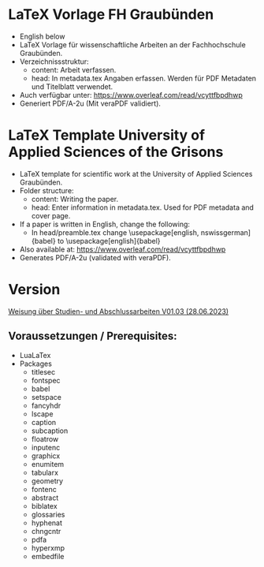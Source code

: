 # LaTeX Vorlage FH Graubünden
- English below
- LaTeX Vorlage für wissenschaftliche Arbeiten an der Fachhochschule Graubünden.
- Verzeichnissstruktur:
    - content: Arbeit verfassen.
    - head: In metadata.tex Angaben erfassen. Werden für PDF Metadaten und Titelblatt verwendet.
- Auch verfügbar unter: https://www.overleaf.com/read/vcyttfbpdhwp 
- Generiert PDF/A-2u (Mit veraPDF validiert).

# LaTeX Template University of Applied Sciences of the Grisons
- LaTeX template for scientific work at the University of Applied Sciences Graubünden.
- Folder structure:
    - content: Writing the paper.
    - head: Enter information in metadata.tex. Used for PDF metadata and cover page.
- If a paper is written in English, change the following:
    - In head/preamble.tex change \usepackage[english, nswissgerman]{babel} to \usepackage[english]{babel}
- Also available at: https://www.overleaf.com/read/vcyttfbpdhwp 
- Generates PDF/A-2u (validated with veraPDF).

# Version
[Weisung über Studien- und Abschlussarbeiten V01.03 (28.06.2023)](https://my.fhgr.ch/download/17597)

## Voraussetzungen / Prerequisites:
- LuaLaTex
- Packages
    - titlesec 
    - fontspec
    - babel 
    - setspace 
    - fancyhdr 
    - lscape 
    - caption 
    - subcaption 
    - floatrow 
    - inputenc 
    - graphicx 
    - enumitem
    - tabularx 
    - geometry
    - fontenc
    - abstract
    - biblatex
    - glossaries
    - hyphenat
    - chngcntr
    - pdfa
    - hyperxmp
    - embedfile
